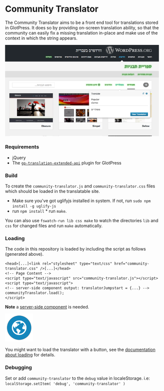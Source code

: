# Community Translator
The Community Translator aims to be a front end tool for translations stored in GlotPress.
It does so by providing on-screen translation ability, so that the community can easily fix a missing translation in-place and make use of the context in which the string appears.

![Screenshot](docs/screenshot.png)

### Requirements
- jQuery
- The [`gp-translation-extended-api`](https://github.com/hewsut/gp-extended-api-plugins) plugin for GlotPress

### Build
To create the `community-translator.js` and `community-translator.css` files which should be loaded in the translatable site.

* Make sure you've got uglifyjs installed in system. If not, run `sudo npm install -g uglify-js`
* run `npm install`
* run `make`.

You can also use `fswatch-run lib css make` to watch the directories `lib` and `css` for changed files and run `make` automatically.

### Loading

The code in this repository is loaded by including the script as follows (generated above).
```
<head>[...]<link rel="stylesheet" type="text/css" href="community-translator.css" />[...]</head>
<!-- Page Content -->
<script type="text/javascript" src="community-translator.js"></script>
<script type="text/javascript">
<!-- server-side component output: translatorJumpstart = {...} -->
communityTranslator.load();
</script>
```

**Note** a [server-side component](docs/server-side-component.md) is needed.

![Translator Button](docs/translator-button.png)

You might want to load the translator with a button, see the [documentation about loading](docs/loading.md) for details.

### Debugging
Set or add `community-translator` to the `debug` value in localeStorage. i.e: `localStorage.setItem( 'debug', 'community-translator' )`

